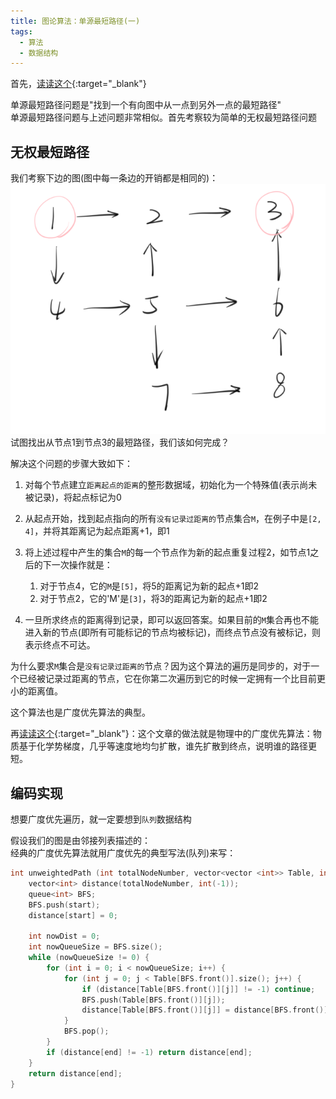 ```yaml
---
title: 图论算法：单源最短路径(一)
tags: 
  - 算法
  - 数据结构
---
```


首先，[读读这个](https://amachi.com.cn/_posts/2020-04-15-%E6%8B%93%E6%89%91%E6%8E%92%E5%BA%8F/){:target="_blank"}  

单源最短路径问题是"找到一个有向图中从一点到另外一点的最短路径"  
单源最短路径问题与上述问题非常相似。首先考察较为简单的无权最短路径问题  

## 无权最短路径

我们考察下边的图(图中每一条边的开销都是相同的)：  
![dijk1](/assets/image/dijk1.png)  
试图找出从节点1到节点3的最短路径，我们该如何完成？  

解决这个问题的步骤大致如下：

1. 对每个节点建立`距离起点的距离`的整形数据域，初始化为一个特殊值(表示尚未被记录)，将起点标记为0
2. 从起点开始，找到起点指向的所有`没有记录过距离的`节点集合`M`，在例子中是`[2, 4]`，并将其距离记为起点距离+1，即1
3. 将上述过程中产生的集合`M`的每一个节点作为新的起点重复过程2，如节点1之后的下一次操作就是：
   
   1. 对于节点4，它的`M`是`[5]`，将5的距离记为新的起点+1即2
   2. 对于节点2，它的'M'是`[3]`，将3的距离记为新的起点+1即2
   
4. 一旦所求终点的距离得到记录，即可以返回答案。如果目前的`M`集合再也不能进入新的节点(即所有可能标记的节点均被标记)，而终点节点没有被标记，则表示终点不可达。

为什么要求`M`集合是`没有记录过距离的`节点？因为这个算法的遍历是同步的，对于一个已经被记录过距离的节点，它在你第二次遍历到它的时候一定拥有一个比目前更小的距离值。  

这个算法也是广度优先算法的典型。  

再[读读这个](https://zhuanlan.zhihu.com/p/141630317){:target="_blank"}：这个文章的做法就是物理中的广度优先算法：物质基于化学势梯度，几乎等速度地均匀扩散，谁先扩散到终点，说明谁的路径更短。  

## 编码实现

想要广度优先遍历，就一定要想到`队列`数据结构  

假设我们的图是由邻接列表描述的：  
经典的广度优先算法就用广度优先的典型写法(队列)来写：

```cpp
int unweightedPath (int totalNodeNumber, vector<vector <int>> Table, int start, int end) {
    vector<int> distance(totalNodeNumber, int(-1));
    queue<int> BFS;
    BFS.push(start);
    distance[start] = 0;
    
    int nowDist = 0;
    int nowQueueSize = BFS.size();
    while (nowQueueSize != 0) {
        for (int i = 0; i < nowQueueSize; i++) {
            for (int j = 0; j < Table[BFS.front()].size(); j++) {
                if (distance[Table[BFS.front()][j]] != -1) continue;
                BFS.push(Table[BFS.front()][j]);
                distance[Table[BFS.front()][j]] = distance[BFS.front()] + 1;
            }
            BFS.pop();
        }
        if (distance[end] != -1) return distance[end];
    }
    return distance[end];
}
```
